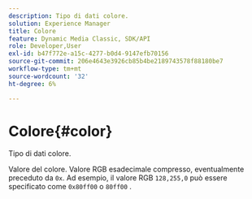 ```yaml
---
description: Tipo di dati colore.
solution: Experience Manager
title: Colore
feature: Dynamic Media Classic, SDK/API
role: Developer,User
exl-id: b47f772e-a15c-4277-b0d4-9147efb70156
source-git-commit: 206e4643e3926cb85b4be2189743578f88180be7
workflow-type: tm+mt
source-wordcount: '32'
ht-degree: 6%

---
```


# Colore{#color}

Tipo di dati colore.

Valore del colore. Valore RGB esadecimale compresso, eventualmente preceduto da `0x`. Ad esempio, il valore RGB `128,255,0` può essere specificato come `0x80ff00` o `80ff00` .

